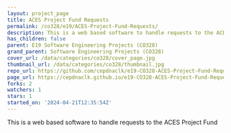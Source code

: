 ```yaml
---
layout: project_page
title: ACES Project Fund Requests
permalink: /co328/e19/ACES-Project-Fund-Requests/
description: This is a web based software to handle requests to the ACES Project Fund
has_children: false
parent: E19 Software Engineering Projects (CO328)
grand_parent: Software Engineering Projects (CO328)
cover_url: /data/categories/co328/cover_page.jpg
thumbnail_url: /data/categories/co328/thumbnail.jpg
repo_url: https://github.com/cepdnaclk/e19-CO328-ACES-Project-Fund-Requests
page_url: https://cepdnaclk.github.io/e19-CO328-ACES-Project-Fund-Requests
forks: 2
watchers: 1
stars: 1
started_on: '2024-04-21T12:35:54Z'
---
```


This is a web based software to handle requests to the ACES Project Fund